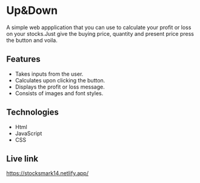 # Up&Down
A simple web appplication that you can use to calculate your profit or loss on your stocks.Just give the buying price, quantity and present price press the button and voila.

## Features
* Takes inputs from the user.
* Calculates upon clicking the button.
* Displays the profit or loss message.
* Consists of images and font styles.

## Technologies
* Html
* JavaScript
* CSS

## Live link
https://stocksmark14.netlify.app/
